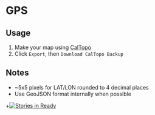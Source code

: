 # GPS

## Usage

1. Make your map using [CalTopo](http://caltopo.com)
1. Click `Export`, then `Download CalTopo Backup`

## Notes

* ~5x5 pixels for LAT/LON rounded to 4 decimal places
* Use GeoJSON format internally when possible

+[![Stories in Ready](https://badge.waffle.io/scott113341/mapping.png?label=ready&title=Ready)](https://waffle.io/scott113341/mapping)
